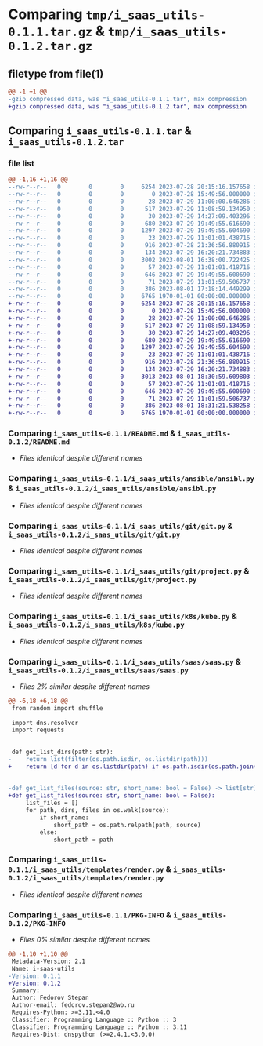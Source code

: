 # Comparing `tmp/i_saas_utils-0.1.1.tar.gz` & `tmp/i_saas_utils-0.1.2.tar.gz`

## filetype from file(1)

```diff
@@ -1 +1 @@
-gzip compressed data, was "i_saas_utils-0.1.1.tar", max compression
+gzip compressed data, was "i_saas_utils-0.1.2.tar", max compression
```

## Comparing `i_saas_utils-0.1.1.tar` & `i_saas_utils-0.1.2.tar`

### file list

```diff
@@ -1,16 +1,16 @@
--rw-r--r--   0        0        0     6254 2023-07-28 20:15:16.157658 i_saas_utils-0.1.1/README.md
--rw-r--r--   0        0        0        0 2023-07-28 15:49:56.000000 i_saas_utils-0.1.1/i_saas_utils/__init__.py
--rw-r--r--   0        0        0       28 2023-07-29 11:00:00.646286 i_saas_utils-0.1.1/i_saas_utils/ansible/__init__.py
--rw-r--r--   0        0        0      517 2023-07-29 11:08:59.134950 i_saas_utils-0.1.1/i_saas_utils/ansible/ansibl.py
--rw-r--r--   0        0        0       30 2023-07-29 14:27:09.403296 i_saas_utils-0.1.1/i_saas_utils/git/__init__.py
--rw-r--r--   0        0        0      680 2023-07-29 19:49:55.616690 i_saas_utils-0.1.1/i_saas_utils/git/git.py
--rw-r--r--   0        0        0     1297 2023-07-29 19:49:55.604690 i_saas_utils-0.1.1/i_saas_utils/git/project.py
--rw-r--r--   0        0        0       23 2023-07-29 11:01:01.438716 i_saas_utils-0.1.1/i_saas_utils/k8s/__init__.py
--rw-r--r--   0        0        0      916 2023-07-28 21:36:56.880915 i_saas_utils-0.1.1/i_saas_utils/k8s/kube.py
--rw-r--r--   0        0        0      134 2023-07-29 16:20:21.734883 i_saas_utils-0.1.1/i_saas_utils/saas/__init__.py
--rw-r--r--   0        0        0     3002 2023-08-01 16:38:00.722425 i_saas_utils-0.1.1/i_saas_utils/saas/saas.py
--rw-r--r--   0        0        0       57 2023-07-29 11:01:01.418716 i_saas_utils-0.1.1/i_saas_utils/templates/__init__.py
--rw-r--r--   0        0        0      646 2023-07-29 19:49:55.600690 i_saas_utils-0.1.1/i_saas_utils/templates/render.py
--rw-r--r--   0        0        0       71 2023-07-29 11:01:59.506737 i_saas_utils-0.1.1/i_saas_utils/types/__init__.py
--rw-r--r--   0        0        0      386 2023-08-01 17:18:14.449299 i_saas_utils-0.1.1/pyproject.toml
--rw-r--r--   0        0        0     6765 1970-01-01 00:00:00.000000 i_saas_utils-0.1.1/PKG-INFO
+-rw-r--r--   0        0        0     6254 2023-07-28 20:15:16.157658 i_saas_utils-0.1.2/README.md
+-rw-r--r--   0        0        0        0 2023-07-28 15:49:56.000000 i_saas_utils-0.1.2/i_saas_utils/__init__.py
+-rw-r--r--   0        0        0       28 2023-07-29 11:00:00.646286 i_saas_utils-0.1.2/i_saas_utils/ansible/__init__.py
+-rw-r--r--   0        0        0      517 2023-07-29 11:08:59.134950 i_saas_utils-0.1.2/i_saas_utils/ansible/ansibl.py
+-rw-r--r--   0        0        0       30 2023-07-29 14:27:09.403296 i_saas_utils-0.1.2/i_saas_utils/git/__init__.py
+-rw-r--r--   0        0        0      680 2023-07-29 19:49:55.616690 i_saas_utils-0.1.2/i_saas_utils/git/git.py
+-rw-r--r--   0        0        0     1297 2023-07-29 19:49:55.604690 i_saas_utils-0.1.2/i_saas_utils/git/project.py
+-rw-r--r--   0        0        0       23 2023-07-29 11:01:01.438716 i_saas_utils-0.1.2/i_saas_utils/k8s/__init__.py
+-rw-r--r--   0        0        0      916 2023-07-28 21:36:56.880915 i_saas_utils-0.1.2/i_saas_utils/k8s/kube.py
+-rw-r--r--   0        0        0      134 2023-07-29 16:20:21.734883 i_saas_utils-0.1.2/i_saas_utils/saas/__init__.py
+-rw-r--r--   0        0        0     3013 2023-08-01 18:30:59.609803 i_saas_utils-0.1.2/i_saas_utils/saas/saas.py
+-rw-r--r--   0        0        0       57 2023-07-29 11:01:01.418716 i_saas_utils-0.1.2/i_saas_utils/templates/__init__.py
+-rw-r--r--   0        0        0      646 2023-07-29 19:49:55.600690 i_saas_utils-0.1.2/i_saas_utils/templates/render.py
+-rw-r--r--   0        0        0       71 2023-07-29 11:01:59.506737 i_saas_utils-0.1.2/i_saas_utils/types/__init__.py
+-rw-r--r--   0        0        0      386 2023-08-01 18:31:21.538258 i_saas_utils-0.1.2/pyproject.toml
+-rw-r--r--   0        0        0     6765 1970-01-01 00:00:00.000000 i_saas_utils-0.1.2/PKG-INFO
```

### Comparing `i_saas_utils-0.1.1/README.md` & `i_saas_utils-0.1.2/README.md`

 * *Files identical despite different names*

### Comparing `i_saas_utils-0.1.1/i_saas_utils/ansible/ansibl.py` & `i_saas_utils-0.1.2/i_saas_utils/ansible/ansibl.py`

 * *Files identical despite different names*

### Comparing `i_saas_utils-0.1.1/i_saas_utils/git/git.py` & `i_saas_utils-0.1.2/i_saas_utils/git/git.py`

 * *Files identical despite different names*

### Comparing `i_saas_utils-0.1.1/i_saas_utils/git/project.py` & `i_saas_utils-0.1.2/i_saas_utils/git/project.py`

 * *Files identical despite different names*

### Comparing `i_saas_utils-0.1.1/i_saas_utils/k8s/kube.py` & `i_saas_utils-0.1.2/i_saas_utils/k8s/kube.py`

 * *Files identical despite different names*

### Comparing `i_saas_utils-0.1.1/i_saas_utils/saas/saas.py` & `i_saas_utils-0.1.2/i_saas_utils/saas/saas.py`

 * *Files 2% similar despite different names*

```diff
@@ -6,18 +6,18 @@
 from random import shuffle
 
 import dns.resolver
 import requests
 
 
 def get_list_dirs(path: str):
-    return list(filter(os.path.isdir, os.listdir(path)))
+    return [d for d in os.listdir(path) if os.path.isdir(os.path.join(path, d))]
 
 
-def get_list_files(source: str, short_name: bool = False) -> list[str]:
+def get_list_files(source: str, short_name: bool = False):
     list_files = []
     for path, dirs, files in os.walk(source):
         if short_name:
             short_path = os.path.relpath(path, source)
         else:
             short_path = path
```

### Comparing `i_saas_utils-0.1.1/i_saas_utils/templates/render.py` & `i_saas_utils-0.1.2/i_saas_utils/templates/render.py`

 * *Files identical despite different names*

### Comparing `i_saas_utils-0.1.1/PKG-INFO` & `i_saas_utils-0.1.2/PKG-INFO`

 * *Files 0% similar despite different names*

```diff
@@ -1,10 +1,10 @@
 Metadata-Version: 2.1
 Name: i-saas-utils
-Version: 0.1.1
+Version: 0.1.2
 Summary: 
 Author: Fedorov Stepan
 Author-email: fedorov.stepan2@wb.ru
 Requires-Python: >=3.11,<4.0
 Classifier: Programming Language :: Python :: 3
 Classifier: Programming Language :: Python :: 3.11
 Requires-Dist: dnspython (>=2.4.1,<3.0.0)
```

